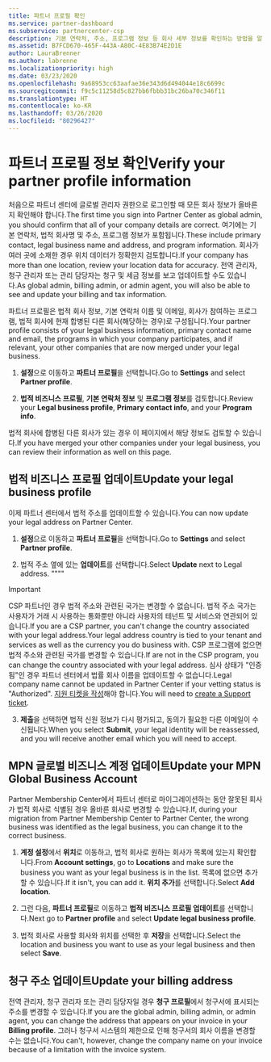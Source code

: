 ```yaml
---
title: 파트너 프로필 확인
ms.service: partner-dashboard
ms.subservice: partnercenter-csp
description: 기본 연락처, 주소, 프로그램 정보 등 회사 세부 정보를 확인하는 방법을 알아봅니다. 또한 법률 및 청구 주소를 업데이트할 수 있습니다.
ms.assetid: B7FCD670-465F-443A-A80C-4E83B74E2D1E
author: LauraBrenner
ms.author: labrenne
ms.localizationpriority: high
ms.date: 03/23/2020
ms.openlocfilehash: 9a68953cc63aafae36e343d6d494044e18c6699c
ms.sourcegitcommit: f9c5c11258d5c827bb6fbbb31bc26ba70c346f11
ms.translationtype: HT
ms.contentlocale: ko-KR
ms.lasthandoff: 03/26/2020
ms.locfileid: "80296427"
---
```

# <a name="verify-your-partner-profile-information"></a><span data-ttu-id="ce6f1-104">파트너 프로필 정보 확인</span><span class="sxs-lookup"><span data-stu-id="ce6f1-104">Verify your partner profile information</span></span>

<span data-ttu-id="ce6f1-105">처음으로 파트너 센터에 글로벌 관리자 권한으로 로그인할 때 모든 회사 정보가 올바른지 확인해야 합니다.</span><span class="sxs-lookup"><span data-stu-id="ce6f1-105">The first time you sign into Partner Center as global admin, you should confirm that all of your company details are correct.</span></span> <span data-ttu-id="ce6f1-106">여기에는 기본 연락처, 법적 회사명 및 주소, 프로그램 정보가 포함됩니다.</span><span class="sxs-lookup"><span data-stu-id="ce6f1-106">These include primary contact, legal business name and address, and program information.</span></span> <span data-ttu-id="ce6f1-107">회사가 여러 곳에 소재한 경우 위치 데이터가 정확한지 검토합니다.</span><span class="sxs-lookup"><span data-stu-id="ce6f1-107">If your company has more than one location, review your location data for accuracy.</span></span> <span data-ttu-id="ce6f1-108">전역 관리자, 청구 관리자 또는 관리 담당자는 청구 및 세금 정보를 보고 업데이트할 수도 있습니다.</span><span class="sxs-lookup"><span data-stu-id="ce6f1-108">As global admin, billing admin, or admin agent, you will also be able to see and update your billing and tax information.</span></span>

<span data-ttu-id="ce6f1-109">파트너 프로필은 법적 회사 정보, 기본 연락처 이름 및 이메일, 회사가 참여하는 프로그램, 법적 회사에 현재 합병된 다른 회사(해당하는 경우)로 구성됩니다.</span><span class="sxs-lookup"><span data-stu-id="ce6f1-109">Your partner profile consists of your legal business information, primary contact name and email, the programs in which your company participates, and if relevant, your other companies that are now merged under your legal business.</span></span>

1. <span data-ttu-id="ce6f1-110">**설정**으로 이동하고 **파트너 프로필**을 선택합니다.</span><span class="sxs-lookup"><span data-stu-id="ce6f1-110">Go to **Settings** and select **Partner profile**.</span></span>

2. <span data-ttu-id="ce6f1-111">**법적 비즈니스 프로필**, **기본 연락처 정보** 및 **프로그램 정보**를 검토합니다.</span><span class="sxs-lookup"><span data-stu-id="ce6f1-111">Review your **Legal business profile**, **Primary contact info**, and your **Program info**.</span></span>

<span data-ttu-id="ce6f1-112">법적 회사에 합병된 다른 회사가 있는 경우 이 페이지에서 해당 정보도 검토할 수 있습니다.</span><span class="sxs-lookup"><span data-stu-id="ce6f1-112">If you have merged your other companies under your legal business, you can review their information as well on this page.</span></span>

## <a name="update-your-legal-business-profile"></a><span data-ttu-id="ce6f1-113">법적 비즈니스 프로필 업데이트</span><span class="sxs-lookup"><span data-stu-id="ce6f1-113">Update your legal business profile</span></span>

<span data-ttu-id="ce6f1-114">이제 파트너 센터에서 법적 주소를 업데이트할 수 있습니다.</span><span class="sxs-lookup"><span data-stu-id="ce6f1-114">You can now update your legal address on Partner Center.</span></span>

1. <span data-ttu-id="ce6f1-115">**설정**으로 이동하고 **파트너 프로필**을 선택합니다.</span><span class="sxs-lookup"><span data-stu-id="ce6f1-115">Go to **Settings** and select **Partner profile**.</span></span> 

2. <span data-ttu-id="ce6f1-116">법적 주소 옆에 있는 **업데이트**를 선택합니다.</span><span class="sxs-lookup"><span data-stu-id="ce6f1-116">Select **Update** next to Legal address.</span></span> <span data-ttu-id="ce6f1-117">""</span><span class="sxs-lookup"><span data-stu-id="ce6f1-117">""</span></span>

>[!Important]
><span data-ttu-id="ce6f1-118">CSP 파트너인 경우 법적 주소와 관련된 국가는 변경할 수 없습니다. 법적 주소 국가는 사용자가 거래 시 사용하는 통화뿐만 아니라 사용자의 테넌트 및 서비스와 연관되어 있습니다.</span><span class="sxs-lookup"><span data-stu-id="ce6f1-118">If you are a CSP partner, you can't change the country associated with your legal address.Your legal address country is tied to your tenant and services as well as the currency you do business with.</span></span> <span data-ttu-id="ce6f1-119">CSP 프로그램에 없으면 법적 주소와 관련된 국가를 변경할 수 있습니다.</span><span class="sxs-lookup"><span data-stu-id="ce6f1-119">If are not in the CSP program, you can change the country associated with your legal address.</span></span> <span data-ttu-id="ce6f1-120">심사 상태가 "인증됨"인 경우 파트너 센터에서 법률 회사 이름을 업데이트할 수 없습니다.</span><span class="sxs-lookup"><span data-stu-id="ce6f1-120">Legal company name cannot be updated in Partner Center if your vetting status is "Authorized".</span></span> <span data-ttu-id="ce6f1-121">[지원 티켓을 작성](https://nam06.safelinks.protection.outlook.com/?url=https%3A%2F%2Fpartner.microsoft.com%2Fdashboard%2Fsupport%2Fcsp%2Fservicerequests%2Fcreate%3Fstage%3D2%26topicid%3D21655de7-7dbb-4927-33a2-f60f45feadf3&data=02%7C01%7CLaura.Brenner%40microsoft.com%7C2998df3c6bed41f5585a08d7cf7fbc39%7C72f988bf86f141af91ab2d7cd011db47%7C1%7C0%7C637206019881666017&sdata=9CBn9KSe3hi2nApRNVP6mLE9UX2JBOM1denAKXCutcI%3D&reserved=0)해야 합니다.</span><span class="sxs-lookup"><span data-stu-id="ce6f1-121">You will need to [create a Support ticket](https://nam06.safelinks.protection.outlook.com/?url=https%3A%2F%2Fpartner.microsoft.com%2Fdashboard%2Fsupport%2Fcsp%2Fservicerequests%2Fcreate%3Fstage%3D2%26topicid%3D21655de7-7dbb-4927-33a2-f60f45feadf3&data=02%7C01%7CLaura.Brenner%40microsoft.com%7C2998df3c6bed41f5585a08d7cf7fbc39%7C72f988bf86f141af91ab2d7cd011db47%7C1%7C0%7C637206019881666017&sdata=9CBn9KSe3hi2nApRNVP6mLE9UX2JBOM1denAKXCutcI%3D&reserved=0).</span></span>

3. <span data-ttu-id="ce6f1-122">**제출**을 선택하면 법적 신원 정보가 다시 평가되고, 동의가 필요한 다른 이메일이 수신됩니다.</span><span class="sxs-lookup"><span data-stu-id="ce6f1-122">When you select **Submit**, your legal identity will be reassessed, and you will receive another email which you will need to accept.</span></span>

## <a name="update-your-mpn-global-business-account"></a><span data-ttu-id="ce6f1-123">MPN 글로벌 비즈니스 계정 업데이트</span><span class="sxs-lookup"><span data-stu-id="ce6f1-123">Update your MPN Global Business Account</span></span>

<span data-ttu-id="ce6f1-124">Partner Membership Center에서 파트너 센터로 마이그레이션하는 동안 잘못된 회사가 법적 회사로 식별된 경우 올바른 회사로 변경할 수 있습니다.</span><span class="sxs-lookup"><span data-stu-id="ce6f1-124">If, during your migration from Partner Membership Center to Partner Center, the wrong business was identified as the legal business, you can change it to the correct business.</span></span>

1. <span data-ttu-id="ce6f1-125">**계정 설정**에서 **위치**로 이동하고, 법적 회사로 원하는 회사가 목록에 있는지 확인합니다.</span><span class="sxs-lookup"><span data-stu-id="ce6f1-125">From **Account settings**, go to **Locations** and make sure the business you want as your legal business is in the list.</span></span> <span data-ttu-id="ce6f1-126">목록에 없으면 추가할 수 있습니다.</span><span class="sxs-lookup"><span data-stu-id="ce6f1-126">If it isn't, you can add it.</span></span> <span data-ttu-id="ce6f1-127">**위치 추가**를 선택합니다.</span><span class="sxs-lookup"><span data-stu-id="ce6f1-127">Select **Add location**.</span></span>

2. <span data-ttu-id="ce6f1-128">그런 다음, **파트너 프로필**로 이동하고 **법적 비즈니스 프로필 업데이트**를 선택합니다.</span><span class="sxs-lookup"><span data-stu-id="ce6f1-128">Next go to **Partner profile** and select **Update legal business profile**.</span></span>

3. <span data-ttu-id="ce6f1-129">법적 회사로 사용할 회사와 위치를 선택한 후 **저장**을 선택합니다.</span><span class="sxs-lookup"><span data-stu-id="ce6f1-129">Select the location and business you want to use as your legal business and then select **Save**.</span></span>

## <a name="update-your-billing-address"></a><span data-ttu-id="ce6f1-130">청구 주소 업데이트</span><span class="sxs-lookup"><span data-stu-id="ce6f1-130">Update your billing address</span></span>

<span data-ttu-id="ce6f1-131">전역 관리자, 청구 관리자 또는 관리 담당자일 경우 **청구 프로필**에서 청구서에 표시되는 주소를 변경할 수 있습니다.</span><span class="sxs-lookup"><span data-stu-id="ce6f1-131">If you are the global admin, billing admin, or admin agent, you can change the address that appears on your invoice in your **Billing profile**.</span></span> <span data-ttu-id="ce6f1-132">그러나 청구서 시스템의 제한으로 인해 청구서의 회사 이름을 변경할 수는 없습니다.</span><span class="sxs-lookup"><span data-stu-id="ce6f1-132">You can't, however, change the company name on your invoice because of a limitation with the invoice system.</span></span>

 


